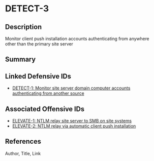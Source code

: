 # DETECT-3

## Description
Monitor client push installation accounts authenticating from anywhere other than the primary site server

## Summary

## Linked Defensive IDs
- [DETECT-1: Monitor site server domain computer accounts authenticating from another source](../DETECT-1/detect-1_description.md)

## Associated Offensive IDs
- [ELEVATE-1: NTLM relay site server to SMB on site systems](../../../attack-techniques/ELEVATE/ELEVATE-1/ELEVATE-1_description.md)
- [ELEVATE-2: NTLM relay via automatic client push installation](../../../attack-techniques/ELEVATE/ELEVATE-2/ELEVATE-2_description.md)

## References
Author, Title, Link